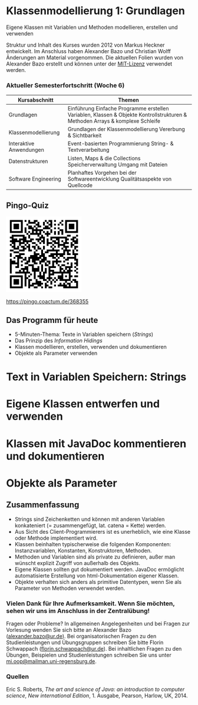# Klassenmodellierung 1: Grundlagen

<span class="subtitle">Eigene Klassen mit Variablen und Methoden modellieren, erstellen und verwenden</span>

<span class="blocktext">Struktur und Inhalt des Kurses wurden 2012 von Markus Heckner entwickelt. Im Anschluss haben Alexander Bazo und Christian Wolff Änderungen am Material vorgenommen. Die aktuellen Folien wurden von Alexander Bazo erstellt und können unter der [MIT-Lizenz](https://raw.githubusercontent.com/OOP-Regensburg/OOP-Folien/master/LICENSE) verwendet werden.</span>

>>>

### Aktueller Semesterfortschritt (Woche 6)

<table class="lecture-plan">
<thead>
<tr>
<th>Kursabschnitt</th>
<th>Themen</th>
</tr>
</thead>
<tbody>
<tr>
<td>Grundlagen</td>
<td>
<span class="done">Einführung</span>
<span class="done">Einfache Programme erstellen</span>
<span class="done">Variablen, Klassen &amp; Objekte</span>
<span class="done">Kontrollstrukturen &amp; Methoden</span>
<span class="done">Arrays &amp; komplexe Schleife</span></td>
</tr>
<tr>
<td>Klassenmodellierung</td>
<td>
<span class="current">Grundlagen der Klassenmodellierung</span>
<span>Vererbung &amp; Sichtbarkeit</span>
</tr>
<tr>
<td>Interaktive Anwendungen</td>
<td>
<span>Event-basierten Programmierung</span>
<span>String- &amp; Textverarbeitung</span>
</tr>
<tr>
<td>Datenstrukturen</td>
<td>
<span>Listen, Maps &amp; die Collections</span>
<span>Speicherverwaltung</span>
<span>Umgang mit Dateien</span>
</tr>
<tr>
<td>Software Engineering</td>
<td>
<span>Planhaftes Vorgehen bei der Softwareentwicklung</span>
<span>Qualitätsaspekte von Quellcode</span>
</tr>
</tbody>
</table>

>>>

## Pingo-Quiz

![large-image](slides/images/pingo-2019-11-19.png)

https://pingo.coactum.de/368355

>>>

## Das Programm für heute

- 5-Minuten-Thema: Texte in Variablen speichern (*Strings*)
- Das Prinzip des *Information Hidings*
- Klassen modellieren, erstellen, verwenden und dokumentieren
- Objekte als Parameter verwenden

>>>

# Text in Variablen Speichern: Strings

>>>

# Eigene Klassen entwerfen und verwenden

>>>

# Klassen mit JavaDoc kommentieren und dokumentieren

>>>

# Objekte als Parameter

>>>

## Zusammenfassung 

- Strings sind Zeichenketten und können mit anderen Variablen konkateniert (= zusammengefügt, lat. catena = Kette) werden.
- Aus Sicht des Client-Programmierers ist es unerheblich, wie eine Klasse oder Methode implementiert wird.
- Klassen beinhalten typischerweise die folgenden Komponenten: Instanzvariablen, Konstanten, Konstruktoren, Methoden.
- Methoden und Variablen sind als private zu definieren, außer man wünscht explizit Zugriff von außerhalb des Objekts.
- Eigene Klassen sollten gut dokumentiert werden. JavaDoc ermöglicht automatisierte Erstellung von html-Dokumentation eigener Klassen.
- Objekte verhalten sich anders als primitive Datentypen, wenn Sie als Parameter von Methoden verwendet werden.

>>>

### Vielen Dank für Ihre Aufmerksamkeit. Wenn Sie möchten, sehen wir uns im Anschluss in der Zentralübung!

<span class="blocktext">Fragen oder Probleme? In allgemeinen Angelegenheiten und bei Fragen zur Vorlesung wenden Sie sich bitte an Alexander Bazo (alexander.bazo@ur.de). Bei organisatorischen Fragen zu den Studienleistungen und Übungsgruppen schreiben Sie bitte Florin Schwappach (florin.schwappach@ur.de). Bei inhaltlichen Fragen zu den Übungen, Beispielen und Studienleistungen schreiben Sie uns unter mi.oop@mailman.uni-regensburg.de.</span>

>>>

### Quellen

<span class="sources">Eric S. Roberts, *The art and science of Java: an introduction to computer science*, *New international Edition*, 1. Ausgabe, Pearson, Harlow, UK, 2014.
</span>